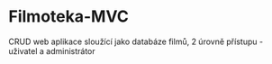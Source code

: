 # Filmoteka-MVC

CRUD web aplikace sloužící jako databáze filmů, 2 úrovně přístupu - uživatel a administrátor
